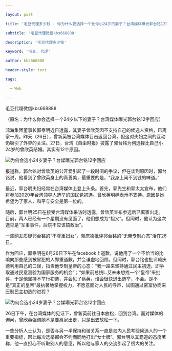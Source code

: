 ---
layout: post
title: '毛豆代理多少钱 - 你为什么要选择一个比你小24岁的妻子？台湾媒体曝光郭台铭12字回应'
subtitle: '毛豆代理微信kbs668888'
description: '毛豆代理多少钱'
keyword: '毛豆, 代理'
author: kbs668888
header-style: text
tags:
  - Web
---
毛豆代理微信kbs668888

（原名：为什么你会选择一个24岁以下的妻子？台湾媒体曝光郭台铭12字回应）

鸿海集团董事长郭泰明近日透露，其妻子曾欣英因不支持自己的候选人资格，已离家一周。昨天（26日），曾新英被台湾媒体目击返回台湾，但这对夫妇之间的互动仍吸引了外界的关注。27日，台湾《自由时报》披露了郭台铭为何选择比自己小24岁的曾欣英结婚。其实有12个原因。

![为何会选小24岁妻子？台媒曝光郭台铭12字回应](http://crawl.ws.126.net/569761ad85faa168ed3b233c8098a395.png)

报道称，郭台铭对曾欣英的公开爱引起了一段时间的争议，但在谈到原因时，郭台铭说，他看到了曾欣英身上的真善美，最重要的是，“我身上闻不到钱的味道。”

最近，郭台明夫妇经常在台湾媒体上登上头条。首先，郭先生和郭太太宣布，他们将参加2020年台湾领导人选举的国民党初选。曾欣英明确表示不支持。原因是她希望为了家人，和平与安全是第一位的。

随后，郭台明25日在接受台湾媒体采访时透露，曾欣英宣布参选后已离家出走。目前，两人已经有一个星期没有见面了，他们想成为“祖父”。但同时，他认为这次选举是“军事事件，后院不应该搞政治”。

一些网友质疑郭台铭的“不尊重妇女”，赖庆德批评郭台铭的“无帝专制心态”活在26日。

作为回应，郭泰明在6月26日下午在facebook上道歉，说他用了一个不恰当的比喻向那些感到被冒犯的人郑重道歉，并会谦虚地回顾。但同时，郭台铭也批评赖庆德利用自己的口误，指责他专制皇帝的心态：“我一路来坚持通过民主初选，即争取通过民意测验为国家服务的机会”；“如果前总统L.艾未未想找一个“皇帝”来批评，于是他坚持不举行初选，并会见了蔡英，谁会很快退出选举，不会。是不是“真正的皇帝”最执著地掌握权力，不愿意面对人民的呼声，试图通过密室协商来压制民主初选的进程？

![为何会选小24岁妻子？台媒曝光郭台铭12字回应](http://crawl.ws.126.net/4f12cc4624dafc88a04f9b65dacf00e1.png)

26日下午，在台湾媒体的见证下，曾新英前往日本放松，回到台湾。面对媒体的询问，曾欣英强调她不是要离家出走，只是出去放松一下。

一些分析人士认为，是否与另一半保持和谐关系一直是岛内人民考验候选人的一个重要指标，因此每次选举都会不约而同地打出“女士牌”。郭台明以其霸道的态度著称，他一直担心不听取别人的意见，所以他与家人的交流引起了很大的关注。

